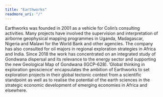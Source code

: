 ```yaml
---
title: "Earthworks"
readmore_uri: "/"
---
```


Earthworks was founded in 2001 as a vehicle for Colin’s consulting activities.
Many projects have involved the supervision and interpretation of airborne
geophysical mapping programmes in Uganda, Madagascar, Nigeria and Malawi for the
World Bank and other agencies. The company has also consulted for oil majors in
regional exploration strategies in Africa and India. Since 2018 the work has
concentrated on an integrated study of Gondwana dispersal and its relevance to
the energy sector and supporting the new Geological Map of Gondwana (IGCP-628).
’Global thinking in exploration geoscience’ encapsulates the ambition of
Earthworks to set exploration projects in their global tectonic context from a
scientific standpoint as well as to realise the potential of the earth sciences
in the strategic economic development of emerging economies in Africa and
elsewhere.

